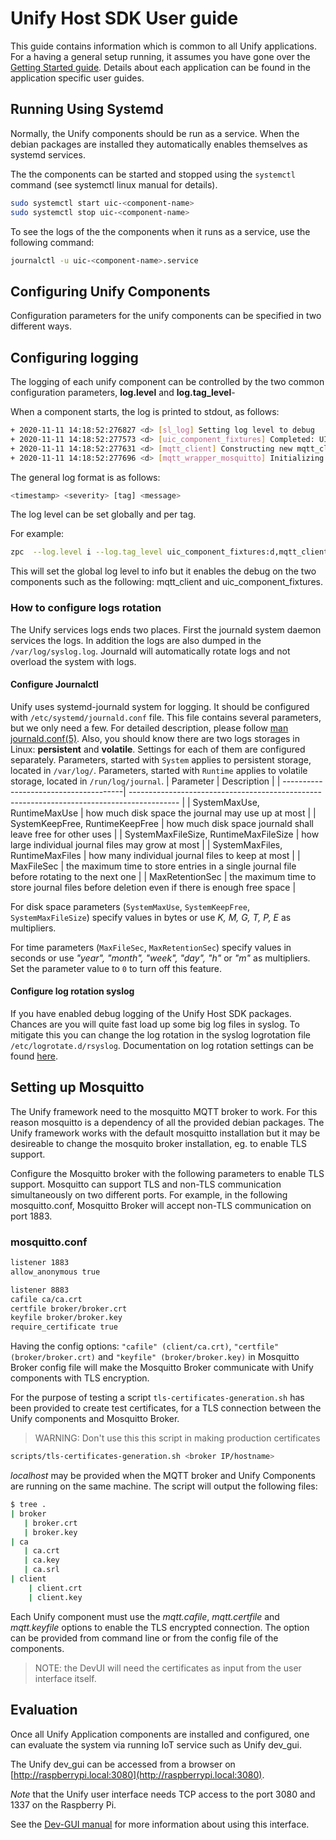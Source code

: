 # Unify Host SDK User guide

This guide contains information which is common to all Unify applications.
For a having a general setup running, it assumes you have gone over the [Getting Started guide](getting_started.md).
Details about each application can be found in the application specific user guides.

## Running Using Systemd

Normally, the Unify components should be run as a service. When the debian packages
are installed they automatically enables themselves as systemd services.

The the components can be started and stopped using the `systemctl` command (see systemctl
linux manual for details).

```bash
sudo systemctl start uic-<component-name>
sudo systemctl stop uic-<component-name>
```

To see the logs of the the components when it runs as a service, use the following command:

```bash
journalctl -u uic-<component-name>.service
```

## Configuring Unify Components

Configuration parameters for the unify components can be specified in two
different ways.

## Configuring logging

The logging of each unify component can be controlled by the two common
configuration parameters, __log.level__ and __log.tag_level__-

When a component starts, the log is printed to stdout, as follows:

``` bash
+ 2020-11-11 14:18:52:276827 <d> [sl_log] Setting log level to debug
+ 2020-11-11 14:18:52:277573 <d> [uic_component_fixtures] Completed: UIC Signal Handler
+ 2020-11-11 14:18:52:277631 <d> [mqtt_client] Constructing new mqtt_client instance.
+ 2020-11-11 14:18:52:277696 <d> [mqtt_wrapper_mosquitto] Initializing Mosquitto library.
```

The general log format is as follows:

```bash
<timestamp> <severity> [tag] <message>
```

The log level can be set globally and per tag.

For example:

```bash
zpc  --log.level i --log.tag_level uic_component_fixtures:d,mqtt_client:d
```

This will set the global log level to info but it enables the debug on the two
components such as the following: mqtt_client and uic_component_fixtures.

### How to configure logs rotation

The Unify services logs ends two places. First the journald system daemon
services the logs. In addition the logs are also dumped in the
`/var/log/syslog.log`. Journald will automatically rotate logs and not
overload the system with logs.

#### Configure Journalctl

Unify uses systemd-journald system for logging. It should be configured with `/etc/systemd/journald.conf` file.
This file contains several parameters, but we only need a few. For detailed description, please follow [man journald.conf(5)](https://man7.org/linux/man-pages/man5/journald.conf.5.html).
Also, you should know there are two logs storages in Linux: __persistent__ and __volatile__. Settings for each of them are configured separately.
Parameters, started with `System` applies to persistent storage, located in `/var/log/`.
Parameters, started with `Runtime` applies to volatile storage, located in `/run/log/journal`.
| Parameter                             | Description                                                                                |
| --------------------------------------| ------------------------------------------------------------------------------------------ |
| SystemMaxUse, RuntimeMaxUse           | how much disk space the journal may use up at most                                         |
| SystemKeepFree, RuntimeKeepFree       | how much disk space journald shall leave free for other uses                               |
| SystemMaxFileSize, RuntimeMaxFileSize | how large individual journal files may grow at most                                        |
| SystemMaxFiles, RuntimeMaxFiles       | how many individual journal files to keep at most                                          |
| MaxFileSec                            | the maximum time to store entries in a single journal file before rotating to the next one |
| MaxRetentionSec                       | the maximum time to store journal files before deletion even if there is enough free space |

For disk space parameters (`SystemMaxUse`, `SystemKeepFree`, `SystemMaxFileSize`) specify values in bytes or use _K, M, G, T, P, E_ as multipliers.

For time parameters (`MaxFileSec`, `MaxRetentionSec`) specify values in seconds or use _"year", "month", "week", "day", "h"_ or _"m"_ as multipliers.
Set the parameter value to `0` to turn off this feature.

#### Configure log rotation syslog

If you have enabled debug logging of the Unify Host SDK packages. Chances are you
will quite fast load up some big log files in syslog. To mitigate this you
can change the log rotation in the syslog logrotation file
`/etc/logrotate.d/rsyslog`. Documentation on log rotation settings can be
found [here](https://manpages.debian.org/stretch/logrotate/logrotate.8.en.html).

## Setting up Mosquitto

The Unify framework need to the mosquitto MQTT broker to work. For this reason
mosquitto is a dependency of all the provided debian packages. The Unify
framework works with the default mosquitto installation but it may be
desireable to change the mosquito broker installation, eg. to enable TLS
support.

Configure the Mosquitto broker with the following parameters to enable
TLS support. Mosquitto can support TLS and non-TLS communication simultaneously
on two different ports. For example, in the following mosquitto.conf, Mosquitto Broker
will accept non-TLS communication on port 1883.

### mosquitto.conf

```bash
listener 1883
allow_anonymous true

listener 8883
cafile ca/ca.crt
certfile broker/broker.crt
keyfile broker/broker.key
require_certificate true
```

Having the config options: `"cafile" (client/ca.crt)`, `"certfile"
(broker/broker.crt)` and `"keyfile" (broker/broker.key)` in Mosquitto Broker
config file will make the Mosquitto Broker communicate with Unify components with TLS encryption.

For the purpose of testing a script `tls-certificates-generation.sh` has been
provided to create test certificates, for a TLS connection between the Unify components and Mosquitto Broker.

> WARNING: Don't use this this script in making production certificates

```bash
scripts/tls-certificates-generation.sh <broker IP/hostname>
```

_localhost_ may be provided when the MQTT broker and Unify Components are running on the same machine. The script will output the following files:

```bash
$ tree .
| broker
   | broker.crt
   | broker.key
| ca
   | ca.crt
   | ca.key
   | ca.srl
| client
    | client.crt
    | client.key
```

Each Unify component must use the _mqtt.cafile_, _mqtt.certfile_ and _mqtt.keyfile_ options
to enable the TLS encrypted connection. The option can be provided from command line or from the
config file of the components.

>NOTE: the DevUI will need the certificates as input from the user interface itself.

## Evaluation

Once all Unify Application components are installed and configured, one can
evaluate the system via running IoT service such as Unify dev_gui.

The Unify dev_gui can be accessed from a browser on
[http://raspberrypi.local:3080](http://raspberrypi.local:3080).

_Note_ that the Unify user interface needs TCP access to the port 3080 and 1337
on the Raspberry Pi.

See the [Dev-GUI manual](../applications/dev_ui/dev_gui/readme_user.md) for more
information about using this interface.